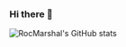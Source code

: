 ### Hi there 👋

<!--
**RocMarshal/RocMarshal** is a ✨ _special_ ✨ repository because its `README.md` (this file) appears on your GitHub profile.

Here are some ideas to get you started:

- 🔭 I’m currently working on ...
- 🌱 I’m currently learning ...
- 👯 I’m looking to collaborate on ...
- 🤔 I’m looking for help with ...
- 💬 Ask me about ...
- 📫 How to reach me: ...
- 😄 Pronouns: ...
- ⚡ Fun fact: ...

-->


![RocMarshal's GitHub stats](https://github-readme-stats.vercel.app/api?username=RocMarshal&include_all_commits=true&count_private=true&theme=cobalt)

